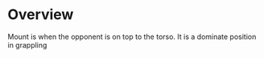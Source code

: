 # Overview
Mount is when the opponent is on top to the torso. It is a dominate position in grappling 